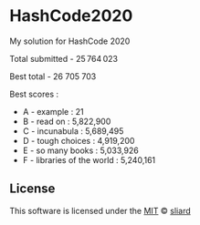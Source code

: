 # HashCode2020
My solution for HashCode 2020

Total submitted - 25 764 023

Best total - 26 705 703

Best scores :
* A - example : 21
* B - read on : 5,822,900
* C - incunabula : 5,689,495
* D - tough choices : 4,919,200
* E - so many books : 5,033,926
* F - libraries of the world : 5,240,161

## License
This software is licensed under the [MIT](https://github.com/vmikhav/hashcode_2020/blob/master/LICENSE) © [sliard](https://github.com/sliard)